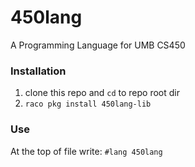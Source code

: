 # 450lang

A Programming Language for UMB CS450

### Installation
1. clone this repo and `cd` to repo root dir
2. `raco pkg install 450lang-lib`

### Use
At the top of file write: `#lang 450lang`
